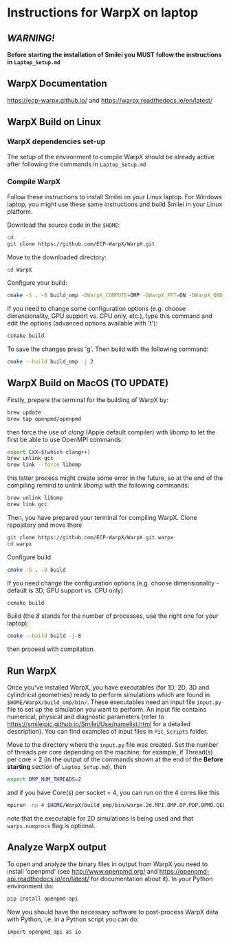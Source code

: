 # Instructions for WarpX on laptop

## *WARNING!*
  
**Before starting the installation of Smilei you MUST follow the instructions in `Laptop_Setup.md`**

## WarpX Documentation
https://ecp-warpx.github.io/  and https://warpx.readthedocs.io/en/latest/

## WarpX Build on Linux

### WarpX dependencies set-up
The setup of the environment to compile WarpX should be already active after following the commands in `Laptop_Setup.md`

### Compile WarpX
Follow these instructions to install Smilei on your Linux laptop. For Windows laptop, you might use these same instructions and build Smilei in your Linux platform.

Download the source code in the `$HOME`:
```bash
cd 
git clone https://github.com/ECP-WarpX/WarpX.git
```
Move to the downloaded directory:
```bash
cd WarpX
```
Configure your build:
```bash
cmake -S . -B build_omp -DWarpX_COMPUTE=OMP -DWarpX_FFT=ON -DWarpX_QED_TABLE_GEN=ON -DWarpX_DIMS="1;2;RZ;3"
```
If you need to change some configuration options (e.g. choose dimensionality, GPU support vs. CPU only, etc.), type this command and edit the options (advanced options available with 't'):
```bash
ccmake build
```
To save the changes press 'g'. Then build with the following command:
```bash
cmake --build build_omp -j 2
```

## WarpX Build on MacOS (TO UPDATE)

Firstly, prepare the terminal for the building of WarpX by:
```bash
brew update
brew tap openpmd/openpmd
```
then force the use of *clang* (Apple default compiler) with *libomp* to let the first be able to use OpenMPI commands:
```bash
export CXX=$(which clang++)
brew unlink gcc
brew link --force libomp
```
this latter process might create some error in the future, so at the end of the compiling remind to unlink *libomp* with the following commands:
```bash
brew unlink libomp
brew link gcc
```
Then, you have prepared your terminal for compiling WarpX. Clone repository and move there 
```bash
git clone https://github.com/ECP-WarpX/WarpX.git warpx
cd warpx
```
Configure build 
```bash
cmake -S . -B build
```
If you need change the configuration options (e.g. choose dimensionality - default is 3D, GPU support vs. CPU only)
```bash
ccmake build
```
Build (the *8* stands for the number of processes, use the right one for your laptop):
```bash
cmake --build build -j 8
```
then proceed with compilation.

## Run WarpX
Once you've installed WarpX, you have executables (for 1D, 2D, 3D and cylindrical geometries) ready to perform simulations which are found in `$HOME/WarpX/build_omp/bin/`. These executables need an input file `input.py` file to set up the simulation you want to perform. An input file contains numerical, physical and diagnostic parameters (refer to https://smileipic.github.io/Smilei/Use/namelist.html for a detailed description). You can find examples of input files in `PiC_Scripts` folder.

Move to the directory where the `input.py` file was created. Set the number of threads per core depending on the machine; for example, if Thread(s) per core = 2 (in the output of the commands shown at the end of the **Before starting** section of `Laptop_Setup.md`), then
```bash
export OMP_NUM_THREADS=2
```

and if you have Core(s) per socket = 4, you can run on the 4 cores like this 
```bash
mpirun -np 4 $HOME/WarpX/build_omp/bin/warpx.2d.MPI.OMP.DP.PDP.OPMD.QED input.txt warpx.numprocs = 1 4
```
note that the executable for 2D simulations is being used and that `warpx.numprocs` flag is optional.

## Analyze WarpX output
To open and analyze the binary files in output from WarpX you need to install 'openpmd' (see http://www.openpmd.org/ and https://openpmd-api.readthedocs.io/en/latest/ for documentation about it). In your Python environment do:
```bash
pip install openpmd-api
```
Now you should have the necessary software to post-process WarpX data with Python, i.e. in a Python script you can do:
```bash
import openpmd_api as io
```
